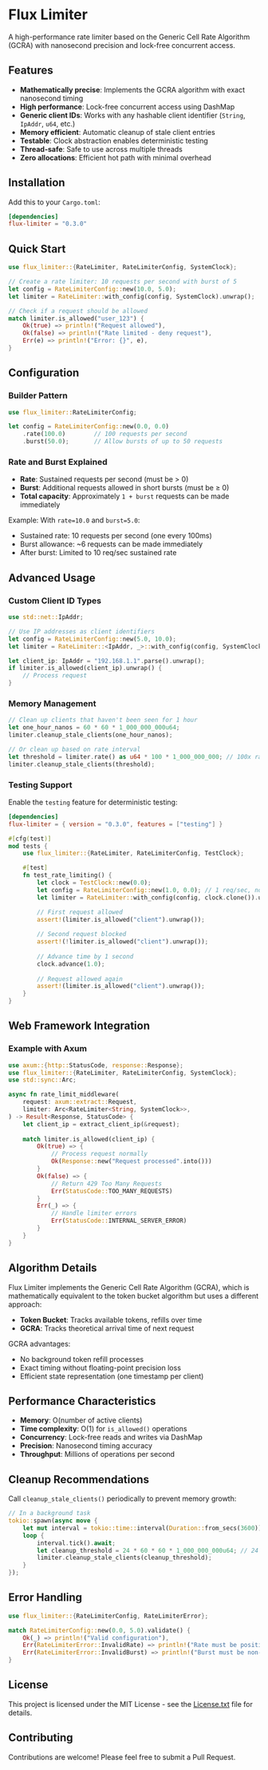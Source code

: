 # Flux Limiter

A high-performance rate limiter based on the Generic Cell Rate Algorithm (GCRA) with nanosecond precision and lock-free concurrent access.

## Features

- **Mathematically precise**: Implements the GCRA algorithm with exact nanosecond timing
- **High performance**: Lock-free concurrent access using DashMap
- **Generic client IDs**: Works with any hashable client identifier (`String`, `IpAddr`, `u64`, etc.)
- **Memory efficient**: Automatic cleanup of stale client entries
- **Testable**: Clock abstraction enables deterministic testing
- **Thread-safe**: Safe to use across multiple threads
- **Zero allocations**: Efficient hot path with minimal overhead

## Installation

Add this to your `Cargo.toml`:

```toml
[dependencies]
flux-limiter = "0.3.0"
```

## Quick Start

```rust
use flux_limiter::{RateLimiter, RateLimiterConfig, SystemClock};

// Create a rate limiter: 10 requests per second with burst of 5
let config = RateLimiterConfig::new(10.0, 5.0);
let limiter = RateLimiter::with_config(config, SystemClock).unwrap();

// Check if a request should be allowed
match limiter.is_allowed("user_123") {
    Ok(true) => println!("Request allowed"),
    Ok(false) => println!("Rate limited - deny request"),
    Err(e) => println!("Error: {}", e),
}
```

## Configuration

### Builder Pattern

```rust
use flux_limiter::RateLimiterConfig;

let config = RateLimiterConfig::new(0.0, 0.0)
    .rate(100.0)        // 100 requests per second
    .burst(50.0);       // Allow bursts of up to 50 requests
```

### Rate and Burst Explained

- **Rate**: Sustained requests per second (must be > 0)
- **Burst**: Additional requests allowed in short bursts (must be ≥ 0)
- **Total capacity**: Approximately `1 + burst` requests can be made immediately

Example: With `rate=10.0` and `burst=5.0`:
- Sustained rate: 10 requests per second (one every 100ms)
- Burst allowance: ~6 requests can be made immediately
- After burst: Limited to 10 req/sec sustained rate

## Advanced Usage

### Custom Client ID Types

```rust
use std::net::IpAddr;

// Use IP addresses as client identifiers
let config = RateLimiterConfig::new(5.0, 10.0);
let limiter = RateLimiter::<IpAddr, _>::with_config(config, SystemClock).unwrap();

let client_ip: IpAddr = "192.168.1.1".parse().unwrap();
if limiter.is_allowed(client_ip).unwrap() {
    // Process request
}
```

### Memory Management

```rust
// Clean up clients that haven't been seen for 1 hour
let one_hour_nanos = 60 * 60 * 1_000_000_000u64;
limiter.cleanup_stale_clients(one_hour_nanos);

// Or clean up based on rate interval
let threshold = limiter.rate() as u64 * 100 * 1_000_000_000; // 100x rate interval
limiter.cleanup_stale_clients(threshold);
```

### Testing Support

Enable the `testing` feature for deterministic testing:

```toml
[dependencies]
flux-limiter = { version = "0.3.0", features = ["testing"] }
```

```rust
#[cfg(test)]
mod tests {
    use flux_limiter::{RateLimiter, RateLimiterConfig, TestClock};

    #[test]
    fn test_rate_limiting() {
        let clock = TestClock::new(0.0);
        let config = RateLimiterConfig::new(1.0, 0.0); // 1 req/sec, no burst
        let limiter = RateLimiter::with_config(config, clock.clone()).unwrap();

        // First request allowed
        assert!(limiter.is_allowed("client").unwrap());
        
        // Second request blocked
        assert!(!limiter.is_allowed("client").unwrap());
        
        // Advance time by 1 second
        clock.advance(1.0);
        
        // Request allowed again
        assert!(limiter.is_allowed("client").unwrap());
    }
}
```

## Web Framework Integration

### Example with Axum

```rust
use axum::{http::StatusCode, response::Response};
use flux_limiter::{RateLimiter, RateLimiterConfig, SystemClock};
use std::sync::Arc;

async fn rate_limit_middleware(
    request: axum::extract::Request,
    limiter: Arc<RateLimiter<String, SystemClock>>,
) -> Result<Response, StatusCode> {
    let client_ip = extract_client_ip(&request);
    
    match limiter.is_allowed(client_ip) {
        Ok(true) => {
            // Process request normally
            Ok(Response::new("Request processed".into()))
        }
        Ok(false) => {
            // Return 429 Too Many Requests
            Err(StatusCode::TOO_MANY_REQUESTS)
        }
        Err(_) => {
            // Handle limiter errors
            Err(StatusCode::INTERNAL_SERVER_ERROR)
        }
    }
}
```

## Algorithm Details

Flux Limiter implements the Generic Cell Rate Algorithm (GCRA), which is mathematically equivalent to the token bucket algorithm but uses a different approach:

- **Token Bucket**: Tracks available tokens, refills over time
- **GCRA**: Tracks theoretical arrival time of next request

GCRA advantages:
- No background token refill processes
- Exact timing without floating-point precision loss
- Efficient state representation (one timestamp per client)

## Performance Characteristics

- **Memory**: O(number of active clients)
- **Time complexity**: O(1) for `is_allowed()` operations
- **Concurrency**: Lock-free reads and writes via DashMap
- **Precision**: Nanosecond timing accuracy
- **Throughput**: Millions of operations per second

## Cleanup Recommendations

Call `cleanup_stale_clients()` periodically to prevent memory growth:

```rust
// In a background task
tokio::spawn(async move {
    let mut interval = tokio::time::interval(Duration::from_secs(3600)); // 1 hour
    loop {
        interval.tick().await;
        let cleanup_threshold = 24 * 60 * 60 * 1_000_000_000u64; // 24 hours
        limiter.cleanup_stale_clients(cleanup_threshold);
    }
});
```

## Error Handling

```rust
use flux_limiter::{RateLimiterConfig, RateLimiterError};

match RateLimiterConfig::new(0.0, 5.0).validate() {
    Ok(_) => println!("Valid configuration"),
    Err(RateLimiterError::InvalidRate) => println!("Rate must be positive"),
    Err(RateLimiterError::InvalidBurst) => println!("Burst must be non-negative"),
}
```

## License

This project is licensed under the MIT License - see the [License.txt](License.txt) file for details.

## Contributing

Contributions are welcome! Please feel free to submit a Pull Request.